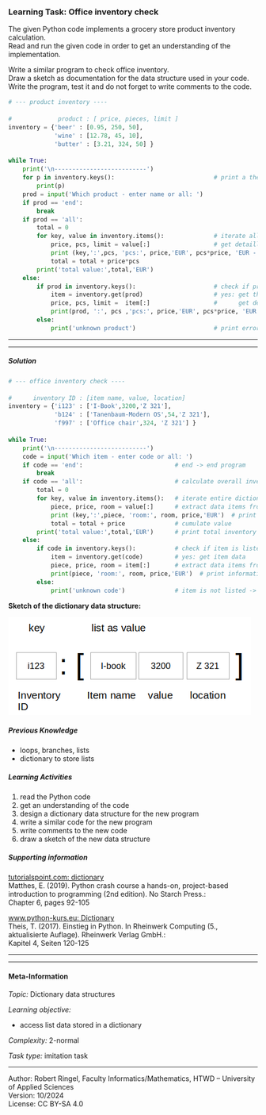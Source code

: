 ### Learning Task: Office inventory check

The given Python code implements a grocery store product inventory calculation.  
Read and run the given code in order to get an understanding of the implementation. 

Write a similar program to check office inventory.  
Draw a sketch as documentation for the data structure used in your code.  
Write the program, test it and do not forget to write comments to the code.


``` python
# --- product inventory ----

#             product : [ price, pieces, limit ]
inventory = {'beer' : [0.95, 250, 50], 
	         'wine' : [12.78, 45, 10],
   		     'butter' : [3.21, 324, 50] }

while True:
	print('\n--------------------------')
	for p in inventory.keys():                            # print a the product names by iterating all dictionary keys
		print(p)
	prod = input('Which product - enter name or all: ')
	if prod == 'end':
		break
	if prod == 'all':
		total = 0
		for key, value in inventory.items():              # iterate all dictionary items to get all product names (key) and product data (value)
			price, pcs, limit = value[:]                  # get detailled product information by extracting the data list into items
			print (key,':',pcs, 'pcs:', price,'EUR', pcs*price, 'EUR - limit:',limit)
			total = total + price*pcs
		print('total value:',total,'EUR')
	else:
		if prod in inventory.keys():                      # check if product is listed?
			item = inventory.get(prod)                    # yes: get the product data
			price, pcs, limit =  item[:]                  #      get detailled product information
			print(prod, ':', pcs ,'pcs:', price,'EUR', pcs*price, 'EUR - limit:',limit)  # print requested data
		else:
			print('unknown product')                      # print error message
```

---------------------------------------
---------------------------------------

##### Solution

``` python
# --- office inventory check ----

#      inventory ID : [item name, value, location]
inventory = {'i123' : ['I-Book',3200,'Z 321'], 
	         'b124' : ['Tanenbaum-Modern OS',54,'Z 321'],
   		     'f997' : ['Office chair',324, 'Z 321'] }

while True:
	print('\n--------------------------')
	code = input('Which item - enter code or all: ')
	if code == 'end':                          # end -> end program
		break
	if code == 'all':                          # calculate overall inventory value
		total = 0
		for key, value in inventory.items():   # iterate entire dictionary data
			piece, price, room = value[:]      # extract data items from list
			print (key,':',piece, 'room:', room, price,'EUR')  # print information
			total = total + price              # cumulate value
		print('total value:',total,'EUR')      # print total inventory value
	else:
		if code in inventory.keys():           # check if item is listed
			item = inventory.get(code)         # yes: get item data
			piece, price, room = item[:]       # extract data items from list
			print(piece, 'room:', room, price,'EUR')  # print information
		else:
			print('unknown code')              # item is not listed -> print message
```

**Sketch of the dictionary data structure:**

![](Inventory.png)


##### Previous Knowledge

- loops, branches, lists
- dictionary to store lists
  
##### Learning Activities

1) read the Python code
2) get an understanding of the code
3) design a dictionary data structure for the new program
4) write a similar code for the new program
5) write comments to the new code
6) draw a sketch of the new data structure


##### Supporting information

[tutorialspoint.com: dictionary](https://www.tutorialspoint.com/python/python_dictionary.htm)  
Matthes, E. (2019). Python crash course a hands-on, project-based introduction to programming (2nd edition). No Starch Press.:  
Chapter 6, pages 92-105  

[www.python-kurs.eu: Dictionary](https://www.python-kurs.eu/python3_dictionaries.php)  
Theis, T. (2017). Einstieg in Python. In Rheinwerk Computing (5., aktualisierte Auflage). Rheinwerk Verlag GmbH.:   
Kapitel 4, Seiten 120-125

---------------------------------------
---------------------------------------
#### Meta-Information
*Topic:*  Dictionary data structures 

*Learning objective:*  
- access list data stored in a dictionary

[//]: # "learning objective: 3-dictionary"
[//]: # "previous knowledge: 3-dictionary 1-list 2-loop 1-branch"

*Complexity:*  2-normal 

*Task type:*  imitation task 

----
Author: Robert Ringel, Faculty Informatics/Mathematics, HTWD – University of Applied Sciences  
Version: 10/2024            
License: CC BY-SA 4.0